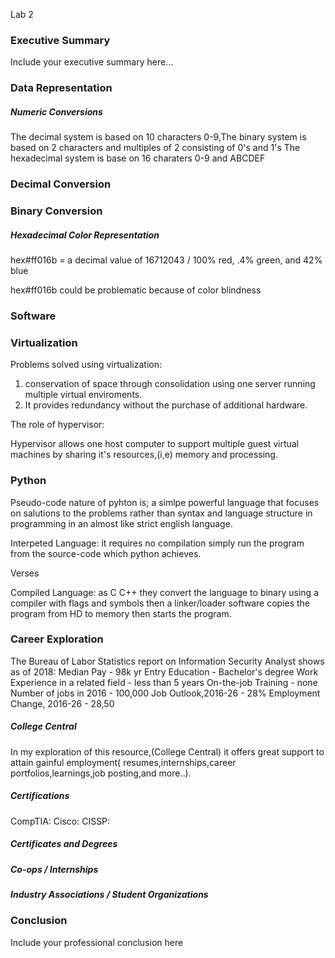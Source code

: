 Lab 2
### Executive Summary 
Include your executive summary here...

### Data Representation
##### Numeric Conversions

The decimal system is based on 10 characters 0-9,The binary system is based on 2 characters and multiples of 2 consisting of 0's and 1's The hexadecimal system is base on 16 charaters 0-9 and ABCDEF

### Decimal Conversion

### Binary Conversion


##### Hexadecimal Color Representation

hex#ff016b = a decimal value of 16712043 / 100% red, .4% green, and 42% blue

hex#ff016b could be problematic because of color blindness

### Software

### Virtualization

Problems solved using virtualization:

1) conservation of space through consolidation using one server running multiple virtual enviroments.
2) It provides redundancy without the purchase of additional hardware.

The role of hypervisor:

Hypervisor allows one host computer to support multiple guest virtual machines by  sharing it's resources,(i,e) memory and processing.


### Python

Pseudo-code nature of pyhton is; a simlpe powerful language that focuses on salutions to the problems rather than syntax and language structure in programming in an almost like strict english language.

Interpeted Language:
it requires no compilation simply run the program from the source-code which python achieves.

Verses

Compiled Language:
as C C++ they convert the language to binary using a compiler with flags and symbols then a linker/loader software copies the program from HD to memory then starts the program.

### Career Exploration

The Bureau of Labor Statistics report on Information Security Analyst shows as of 2018:
Median Pay - 98k yr
Entry Education - Bachelor's degree
Work Experience in a related field - less than 5 years
On-the-job Training - none
Number of jobs in 2016 - 100,000
Job Outlook,2016-26 - 28% 
Employment Change, 2016-26 - 28,50

##### College Central

In my exploration of this resource,(College Central) it offers great support to attain gainful employment( resumes,internships,career portfolios,learnings,job posting,and more..).

##### Certifications

CompTIA:
Cisco:
CISSP:


##### Certificates and Degrees
##### Co-ops / Internships
##### Industry Associations / Student Organizations

### Conclusion

Include your professional conclusion here
